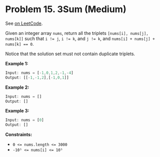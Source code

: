 Problem 15. 3Sum (Medium)
=========================

See [on LeetCode](https://leetcode.com/problems/3sum/).

Given an integer array `nums`, return all the triplets `[nums[i], nums[j], nums[k]]` such that `i != j`, `i != k`, and `j != k`, and `nums[i] + nums[j] + nums[k] == 0`.

Notice that the solution set must not contain duplicate triplets.

**Example 1:**

```Rust
Input: nums = [-1,0,1,2,-1,-4]
Output: [[-1,-1,2],[-1,0,1]]
```

**Example 2:**

```Rust
Input: nums = []
Output: []
```

**Example 3:**

```Rust
Input: nums = [0]
Output: []
```

**Constraints:**

* `0 <= nums.length <= 3000`
* `-10⁵ <= nums[i] <= 10⁵`
